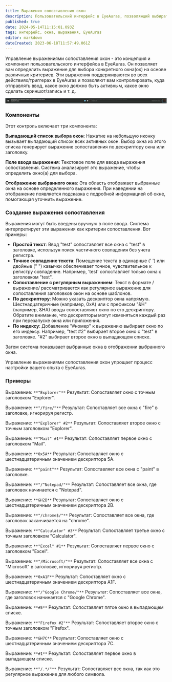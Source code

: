 ```yaml
---
title: Выражения сопоставления окон
description: Пользовательский интерфейс в EyeAuras, позволяющий выбирать конкретные окна с помощью пользовательского выражения.
published: true
date: 2024-05-14T11:15:01.093Z
tags: интерфейс, окна, выражения, EyeAuras
editor: markdown
dateCreated: 2023-06-18T11:57:49.061Z
---
```

Управление выражениями сопоставления окон - это концепция и компонент пользовательского интерфейса в EyeAuras. Он позволяет вам определить выражение для выбора конкретного окна(ок) на основе различных критериев. Эти выражения поддерживаются во всех действиях/триггерах в EyeAuras и позволяют вам контролировать, куда отправлять ввод, какое окно должно быть активным, какое окно сделать скриншот/запись и т. д.

![](/eyeauras_zjebk8jadf.png)

### Компоненты

Этот контроль включает три компонента:

**Выпадающий список выбора окон**: Нажатие на небольшую иконку вызывает выпадающий список всех активных окон. Выбор окна из этого списка генерирует выражение сопоставления по дескриптору окна или заголовку.

**Поле ввода выражения**: Текстовое поле для ввода выражения сопоставления. Система анализирует это выражение, чтобы определить окно(а) для выбора.

**Отображение выбранного окна**: Эта область отображает выбранные окна на основе определенного выражения. При наведении на отображение появляется подсказка с подробной информацией об окне, помогающая уточнить выражение.

### **Создание выражения сопоставления**

Выражения могут быть введены вручную в поле ввода. Система интерпретирует эти выражения как критерии сопоставления. Вот примеры:

-   **Простой текст**: Ввод "test" сопоставляет все окна с "test" в заголовке, используя поиск частичного совпадения без учета регистра.
-   **Точное совпадение текста**: Помещение текста в одинарные (' ') или двойные (" ") кавычки обеспечивает точное, чувствительное к регистру совпадение. Например, 'test' сопоставляет только окна с заголовком "test".
-   **Сопоставление с регулярным выражением**: Текст в формате /выражение/ рассматривается как регулярное выражение для сопоставления заголовков окон на основе шаблонов.
-   **По дескриптору**: Можно указать дескриптор окна напрямую. Шестнадцатеричные (например, 0xA) или с префиксом "&H" (например, &HA) вводы сопоставляют окно по его дескриптору. Обратите внимание, что дескрипторы могут изменяться каждый раз при перезапуске окна или приложения.
-   **По индексу**: Добавление "#номер" к выражению выбирает окно по его индексу. Например, "test #2" выбирает второе окно с "test" в заголовке. "#2" выбирает второе окно в выпадающем списке.

Затем система показывает выбранные окна в отображении выбранного окна.

Управление выражениями сопоставления окон упрощает процесс настройки вашего опыта с EyeAuras.

### Примеры

Выражение: `**"Explorer"**` Результат: Сопоставляет окно с точным заголовком "Explorer".

Выражение: `**"/fire/"**` Результат: Сопоставляет все окна с "fire" в заголовке, игнорируя регистр.

Выражение: `**"Explorer" #2**` Результат: Сопоставляет второе окно с точным заголовком "Explorer".

Выражение: `**"Mail" #1**` Результат: Сопоставляет первое окно с заголовком "Mail".

Выражение: `**0x5A**` Результат: Сопоставляет окно с шестнадцатеричным значением дескриптора 5A.

Выражение: `**"paint"**` Результат: Сопоставляет все окна с "paint" в заголовке.

Выражение: `**"/^Notepad/"**` Результат: Сопоставляет все окна, где заголовок начинается с "Notepad".

Выражение: `**&H2B**` Результат: Сопоставляет окно с шестнадцатеричным значением дескриптора 2B.

Выражение: `**"/chrome$/"**` Результат: Сопоставляет все окна, где заголовок заканчивается на "chrome".

Выражение: `**"Calculator" #3**` Результат: Сопоставляет третье окно с точным заголовком "Calculator".

Выражение: `**"Excel" #1**` Результат: Сопоставляет первое окно с заголовком "Excel".

Выражение: `**"/Microsoft/"**` Результат: Сопоставляет все окна с "Microsoft" в заголовке, игнорируя регистр.

Выражение: `**0xA1F**` Результат: Сопоставляет окно с шестнадцатеричным значением дескриптора A1F.

Выражение: `**"/^Google Chrome/"**` Результат: Сопоставляет все окна, где заголовок начинается с "Google Chrome".

Выражение: `**#5**` Результат: Сопоставляет пятое окно в выпадающем списке.

Выражение: `**"Firefox #2"**` Результат: Сопоставляет второе окно с точным заголовком "Firefox".

Выражение: `**&H7C**` Результат: Сопоставляет окно с шестнадцатеричным значением дескриптора 7C.

Выражение: `**#1**` Результат: Сопоставляет первое окно в выпадающем списке.

Выражение: `**"/.*/"**` Результат: Сопоставляет все окна, так как это регулярное выражение для любого символа.